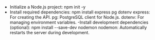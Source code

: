- Initialize a Node.js project:
    npm init -y
- Install required dependencies:
    npm install express pg dotenv
  express: For creating the API.
  pg: PostgreSQL client for Node.js.
  dotenv: For managing environment variables.
-Install development dependencies (optional):
    npm install --save-dev nodemon
 nodemon: Automatically restarts the server during development.




